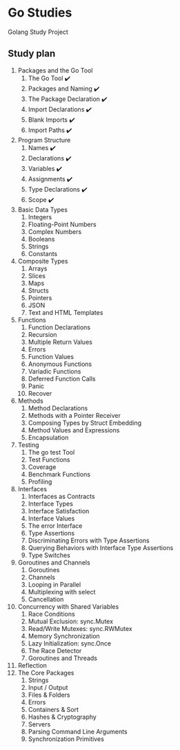 # Go Studies
Golang Study Project

## Study plan

1. Packages and the Go Tool
    1. The Go Tool :heavy_check_mark:
    1. Packages and Naming :heavy_check_mark:
    1. The Package Declaration :heavy_check_mark:
    1. Import Declarations :heavy_check_mark:
    1. Blank Imports :heavy_check_mark:
    1. Import Paths :heavy_check_mark:
1. Program Structure
    1. Names :heavy_check_mark:
    1. Declarations :heavy_check_mark:
    1. Variables :heavy_check_mark:
    1. Assignments :heavy_check_mark:
    1. Type Declarations :heavy_check_mark:
    1. Scope :heavy_check_mark:
1. Basic Data Types
    1. Integers
    1. Floating-Point Numbers
    1. Complex Numbers
    1. Booleans
    1. Strings
    1. Constants
1. Composite Types
    1. Arrays
    1. Slices
    1. Maps
    1. Structs
    1. Pointers
    1. JSON
    1. Text and HTML Templates
1. Functions
    1. Function Declarations
    1. Recursion
    1. Multiple Return Values
    1. Errors
    1. Function Values
    1. Anonymous Functions
    1. Variadic Functions
    1. Deferred Function Calls
    1. Panic
    1. Recover
1. Methods
    1. Method Declarations
    1. Methods with a Pointer Receiver
    1. Composing Types by Struct Embedding
    1. Method Values and Expressions
    1. Encapsulation
1. Testing
    1. The go test Tool
    1. Test Functions
    1. Coverage
    1. Benchmark Functions
    1. Profiling
1. Interfaces
    1. Interfaces as Contracts
    1. Interface Types
    1. Interface Satisfaction
    1. Interface Values
    1. The error Interface
    1. Type Assertions
    1. Discriminating Errors with Type Assertions
    1. Querying Behaviors with Interface Type Assertions
    1. Type Switches
1. Goroutines and Channels
    1. Goroutines
    1. Channels
    1. Looping in Parallel
    1. Multiplexing with select
    1. Cancellation
1. Concurrency with Shared Variables
    1. Race Conditions
    1. Mutual Exclusion: sync.Mutex
    1. Read/Write Mutexes: sync.RWMutex
    1. Memory Synchronization
    1. Lazy Initialization: sync.Once
    1. The Race Detector
    1. Goroutines and Threads
1. Reflection
1. The Core Packages
    1. Strings
    1. Input / Output
    1. Files & Folders
    1. Errors
    1. Containers & Sort
    1. Hashes & Cryptography
    1. Servers
    1. Parsing Command Line Arguments
    1. Synchronization Primitives